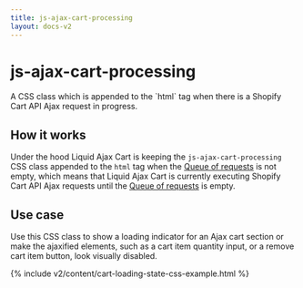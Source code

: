 ```yaml
---
title: js-ajax-cart-processing
layout: docs-v2
---
```


# js-ajax-cart-processing

<p class="lead" markdown="1">
A CSS class which is appended to the `html` tag when there is a Shopify Cart API Ajax request in progress.
</p>

## How it works

Under the hood Liquid Ajax Cart is keeping the `js-ajax-cart-processing` CSS class appended to the `html` tag 
when the [Queue of requests](/v2/queue-of-requests/) is not empty, 
which means that Liquid Ajax Cart is currently executing Shopify Cart API Ajax requests 
until the [Queue of requests](/v2/queue-of-requests/) is empty. 

## Use case

Use this CSS class to show a loading indicator for an Ajax cart section or make the ajaxified elements, 
such as a cart item quantity input, or a remove cart item button, look visually disabled. 

{% include v2/content/cart-loading-state-css-example.html %}